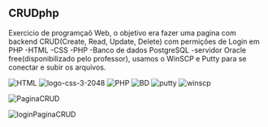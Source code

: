 ## CRUDphp
Exercicio de programçaõ Web, o objetivo era fazer uma pagina com backend CRUD(Create, Read, Update, Delete) com permições de Login em PHP
  -HTML
  -CSS
  -PHP
  -Banco de dados PostgreSQL
  -servidor Oracle free(disponibilizado pelo professor), usamos o WinSCP e Putty para se conectar e subir os arquivos.
  
 ![HTML](https://user-images.githubusercontent.com/81270407/173203574-b1eab851-5752-4966-9d45-a1a7c88574c0.png) ![logo-css-3-2048](https://user-images.githubusercontent.com/81270407/173203577-365868f4-256a-406a-916a-719bcf6782d2.png) ![PHP](https://user-images.githubusercontent.com/81270407/173203582-d94826c9-dcdb-418b-b9a7-7b22cc60e9cc.svg) ![BD](https://user-images.githubusercontent.com/81270407/173203588-9cbfc8ef-152c-49c8-a6d6-05b1d338a8ac.jpg) ![putty](https://user-images.githubusercontent.com/81270407/173203594-11c04323-f948-40c7-bee6-27addd38a9db.jpg) ![winscp](https://user-images.githubusercontent.com/81270407/173203597-0122d4a6-6b48-44b6-bc7c-f0a285c56d22.jpg)

![PaginaCRUD](https://user-images.githubusercontent.com/81270407/173203320-4aa8300f-ce6e-4df8-9c2f-250969567a09.png)

![loginPaginaCRUD](https://user-images.githubusercontent.com/81270407/173203347-1c61abfe-38d6-4255-beb4-607c8b6aad30.png)
